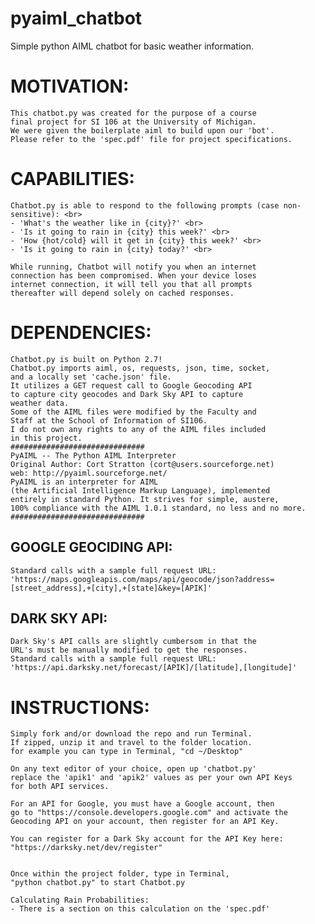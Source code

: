 # pyaiml_chatbot
Simple python AIML chatbot for basic weather information.

# MOTIVATION:
	This chatbot.py was created for the purpose of a course
	final project for SI 106 at the University of Michigan.
	We were given the boilerplate aiml to build upon our 'bot'.
	Please refer to the 'spec.pdf' file for project specifications.


# CAPABILITIES:
	Chatbot.py is able to respond to the following prompts (case non-sensitive): <br>
	- 'What's the weather like in {city}?' <br>
	- 'Is it going to rain in {city} this week?' <br>
	- 'How {hot/cold} will it get in {city} this week?' <br>
	- 'Is it going to rain in {city} today?' <br>

	While running, Chatbot will notify you when an internet
	connection has been compromised. When your device loses
	internet connection, it will tell you that all prompts
	thereafter will depend solely on cached responses.


# DEPENDENCIES:
	Chatbot.py is built on Python 2.7!
	Chatbot.py imports aiml, os, requests, json, time, socket,
	and a locally set 'cache.json' file.
	It utilizes a GET request call to Google Geocoding API
	to capture city geocodes and Dark Sky API to capture
	weather data.
	Some of the AIML files were modified by the Faculty and
	Staff at the School of Information of SI106.
	I do not own any rights to any of the AIML files included
	in this project.
	##############################
	PyAIML -- The Python AIML Interpreter
	Original Author: Cort Stratton (cort@users.sourceforge.net)
	web: http://pyaiml.sourceforge.net/
	PyAIML is an interpreter for AIML
	(the Artificial Intelligence Markup Language), implemented
	entirely in standard Python. It strives for simple, austere,
	100% compliance with the AIML 1.0.1 standard, no less and no more.
	##############################

## GOOGLE GEOCIDING API:
	Standard calls with a sample full request URL:
	'https://maps.googleapis.com/maps/api/geocode/json?address=[street_address],+[city],+[state]&key=[APIK]'


## DARK SKY API:
	Dark Sky's API calls are slightly cumbersom in that the
	URL's must be manually modified to get the responses.
	Standard calls with a sample full request URL:
	'https://api.darksky.net/forecast/[APIK]/[latitude],[longitude]'


# INSTRUCTIONS:
	Simply fork and/or download the repo and run Terminal.
	If zipped, unzip it and travel to the folder location.
	for example you can type in Terminal, "cd ~/Desktop"

	On any text editor of your choice, open up 'chatbot.py'
	replace the 'apik1' and 'apik2' values as per your own API Keys
	for both API services.

	For an API for Google, you must have a Google account, then
	go to "https://console.developers.google.com" and activate the
	Geocoding API on your account, then register for an API Key.

	You can register for a Dark Sky account for the API Key here:
	"https://darksky.net/dev/register"


	Once within the project folder, type in Terminal,
	"python chatbot.py" to start Chatbot.py

	Calculating Rain Probabilities:
	- There is a section on this calculation on the 'spec.pdf'
